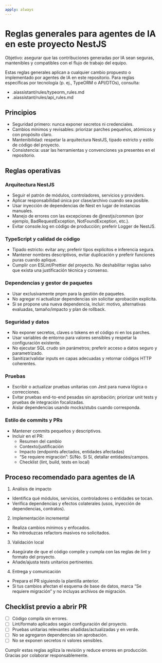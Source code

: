 ```yaml
---
apply: always
---
```


# Reglas generales para agentes de IA en este proyecto NestJS

Objetivo: asegurar que las contribuciones generadas por IA sean seguras, mantenibles y compatibles con el flujo de trabajo del equipo.

Estas reglas generales aplican a cualquier cambio propuesto o implementado por agentes de IA en este repositorio.
Para reglas específicas por tecnología (p. ej., TypeORM o API/DTOs), consulta:
- .aiassistant/rules/typeorm_rules.md
- .aiassistant/rules/api_rules.md

## Principios
- Seguridad primero: nunca exponer secretos ni credenciales.
- Cambios mínimos y revisables: priorizar parches pequeños, atómicos y con propósito claro.
- Mantenibilidad: respetar la arquitectura NestJS, tipado estricto y estilo de código del proyecto.
- Consistencia: usar las herramientas y convenciones ya presentes en el repositorio.

## Reglas operativas

### Arquitectura NestJS
- Seguir el patrón de módulos, controladores, servicios y providers.
- Aplicar responsabilidad única por clase/archivo cuando sea posible.
- Usar inyección de dependencias de Nest en lugar de instancias manuales.
- Manejo de errores con las excepciones de @nestjs/common (por ejemplo, BadRequestException, NotFoundException, etc.).
- Evitar console.log en código de producción; preferir Logger de NestJS.

### TypeScript y calidad de código
- Tipado estricto: evitar any; preferir tipos explícitos e inferencia segura.
- Mantener nombres descriptivos, evitar duplicación y preferir funciones puras cuando aplique.
- Cumplir con ESLint/Prettier del proyecto. No deshabilitar reglas salvo que exista una justificación técnica y consenso.

### Dependencias y gestor de paquetes
- Usar exclusivamente pnpm para la gestión de paquetes.
- No agregar ni actualizar dependencias sin solicitar aprobación explícita.
- Si se propone una nueva dependencia, incluir: motivo, alternativas evaluadas, tamaño/impacto y plan de rollback.

### Seguridad y datos
- No exponer secretos, claves o tokens en el código ni en los parches.
- Usar variables de entorno para valores sensibles y respetar la configuración existente.
- No ejecutar SQL crudo sin parámetros; preferir acceso a datos seguro y parametrizado.
- Sanitizar/validar inputs en capas adecuadas y retornar códigos HTTP coherentes.

### Pruebas
- Escribir o actualizar pruebas unitarias con Jest para nueva lógica o correcciones.
- Evitar pruebas end-to-end pesadas sin aprobación; priorizar unit tests y pruebas de integración focalizadas.
- Aislar dependencias usando mocks/stubs cuando corresponda.

### Estilo de commits y PRs
- Mantener commits pequeños y descriptivos.
- Incluir en el PR:
    - Resumen del cambio
    - Contexto/justificación
    - Impacto (endpoints afectados, entidades afectadas)
    - “Se requiere migración”: Sí/No. Si Sí, detallar entidades/campos.
    - Checklist (lint, build, tests en local)

## Proceso recomendado para agentes de IA

1) Análisis de impacto
- Identifica qué módulos, servicios, controladores o entidades se tocan.
- Verifica dependencias y efectos colaterales (usos, inyección de dependencias, contratos).

2) Implementación incremental
- Realiza cambios mínimos y enfocados.
- No introduzcas refactors masivos no solicitados.

3) Validación local
- Asegúrate de que el código compile y cumpla con las reglas de lint y formato del proyecto.
- Añade/ajusta tests unitarios pertinentes.

4) Entrega y comunicación
- Prepara el PR siguiendo la plantilla anterior.
- Si tus cambios afectan el esquema de base de datos, marca “Se requiere migración” y no incluyas archivos de migración.

## Checklist previo a abrir PR
- [ ] Código compila sin errores.
- [ ] Lint/formato aplicados según configuración del proyecto.
- [ ] Pruebas unitarias relevantes añadidas/actualizadas y en verde.
- [ ] No se agregaron dependencias sin aprobación.
- [ ] No se exponen secretos ni valores sensibles.

Cumplir estas reglas agiliza la revisión y reduce errores en producción. Gracias por colaborar responsablemente.
